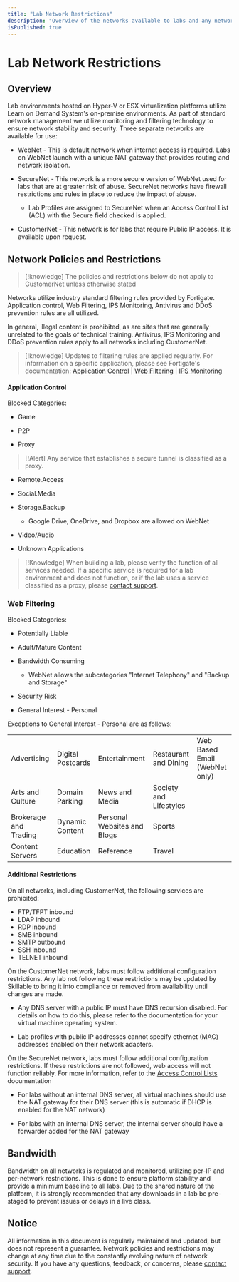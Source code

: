 ```yaml
---
title: "Lab Network Restrictions"
description: "Overview of the networks available to labs and any network restrictions."
isPublished: true
---
```


# Lab Network Restrictions

## Overview

Lab environments hosted on Hyper-V or ESX virtualization platforms utilize Learn on Demand System's on-premise environments. As part of standard network management we utilize monitoring and filtering technology to ensure network stability and security. Three separate networks are available for use:

- WebNet - This is default network when internet access is required. Labs on WebNet launch with a unique NAT gateway that provides routing and network isolation.

- SecureNet - This network is a more secure version of WebNet used for labs that are at greater risk of abuse. SecureNet networks have firewall restrictions and rules in place to reduce the impact of abuse.
    - Lab Profiles are assigned to SecureNet when an Access Control List (ACL) with the Secure field checked is applied.

- CustomerNet - This network is for labs that require Public IP access. It is available upon request.

## Network Policies and Restrictions

>[!knowledge] The policies and restrictions below do not apply to CustomerNet unless otherwise stated

Networks utilize industry standard filtering rules provided by Fortigate. Application control, Web Filtering, IPS Monitoring, Antivirus and DDoS prevention rules are all utilized.

In general, illegal content is prohibited, as are sites that are generally unrelated to the goals of technical training. Antivirus, IPS Monitoring and DDoS prevention rules apply to all networks including CustomerNet.

>[!knowledge] Updates to filtering rules are applied regularly. For information on a specific application, please see Fortigate's documentation:
[Application Control](https://fortiguard.com/appcontrol) | [Web Filtering](https://fortiguard.com/webfilter) | [IPS Monitoring](https://fortiguard.com/learnmore#ips)

#### Application Control

Blocked Categories:

- Game

- P2P

- Proxy

>[!Alert] Any service that establishes a secure tunnel is classified as a proxy.

- Remote.Access

- Social.Media

- Storage.Backup
    - Google Drive, OneDrive, and Dropbox are allowed on WebNet

- Video/Audio

- Unknown Applications

>[!Knowledge] When building a lab, please verify the function of all services needed. If a specific service is required for a lab environment and does not function, or if the lab uses a service classified as a proxy, please [contact support](https://www.skillable.com/customer-support/).

### Web Filtering

Blocked Categories:

- Potentially Liable

- Adult/Mature Content

- Bandwidth Consuming
    - WebNet allows the subcategories "Internet Telephony" and "Backup and Storage"

- Security Risk

- General Interest - Personal

Exceptions to General Interest - Personal are as follows:

|                         |                   |                             |                        |                               |
|-------------------------|-------------------|-----------------------------|------------------------|-------------------------------|
| Advertising             | Digital Postcards | Entertainment               | Restaurant and Dining  | Web Based Email (WebNet only) |
|  Arts and Culture       | Domain Parking    | News and Media              | Society and Lifestyles |                               |
| Brokerage and   Trading | Dynamic Content   | Personal Websites and Blogs | Sports                 |                               |
| Content Servers         | Education         | Reference                   | Travel                 |                               |

#### Additional Restrictions

On all networks, including CustomerNet, the following services are prohibited:

- FTP/TFPT inbound
- LDAP inbound
- RDP inbound
- SMB inbound
- SMTP outbound
- SSH inbound
- TELNET inbound

On the CustomerNet network, labs must follow additional configuration restrictions. Any lab not following these restrictions may be updated by Skillable to bring it into compliance or removed from availability until changes are made.

- Any DNS server with a public IP must have DNS recursion disabled. For details on how to do this, please refer to the documentation for your virtual machine operating system.

- Lab profiles with public IP addresses cannot specify ethernet (MAC) addresses enabled on their network adapters.

On the SecureNet network, labs must follow additional configuration restrictions. If these restrictions are not followed, web access will not function reliably. For more information, refer to the [Access Control Lists](access-control-lists.md) documentation

- For labs without an internal DNS server, all virtual machines should use the NAT gateway for their DNS server (this is automatic if DHCP is enabled for the NAT network)

- For labs with an internal DNS server, the internal server should have a forwarder added for the NAT gateway 

## Bandwidth

Bandwidth on all networks is regulated and monitored, utilizing per-IP and per-network restrictions. This is done to ensure platform stability and provide a minimum baseline to all labs. Due to the shared nature of the platform, it is strongly recommended that any downloads in a lab be pre-staged to prevent issues or delays in a live class.

## Notice

All information in this document is regularly maintained and updated, but does not represent a guarantee. Network policies and restrictions may change at any time due to the constantly evolving nature of network security. If you have any questions, feedback, or concerns, please [contact support](https://www.skillable.com/customer-support/).
